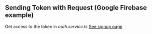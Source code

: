 ## Sending Token with Request (Google Firebase example)
Get access to the token in *auth.service.ts* [See signup page](https://github.com/vgorbic1/Tutorials/blob/master/JavaScript/Angular%204/authentication/signup.md)
